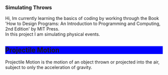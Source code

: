 ### Simulating Throws ###
 Hi, Im currently learning the basics of coding by working through the Book 'How to Design Programs: An Introduction to Programming and Computing, 2nd Edition' by MIT Press.
</br>
In this project I am simulating physical events. 

<h2 style="background-color:blue">Projectile Motion</h2>

Projectile Motion is the motion of an object thrown or projected into the air, subject to only the acceleration of gravity. 
